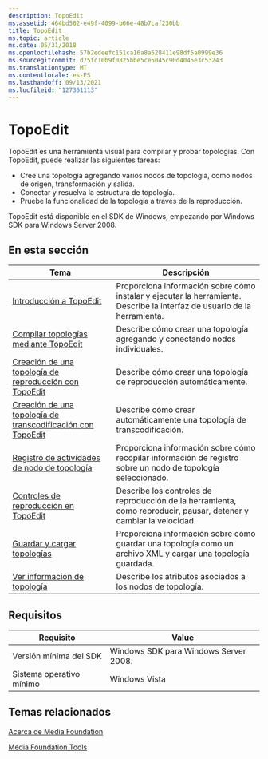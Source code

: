 ```yaml
---
description: TopoEdit
ms.assetid: 464bd562-e49f-4099-b66e-48b7caf230bb
title: TopoEdit
ms.topic: article
ms.date: 05/31/2018
ms.openlocfilehash: 57b2edeefc151ca16a8a528411e98df5a0999e36
ms.sourcegitcommit: d75fc10b9f0825bbe5ce5045c90d4045e3c53243
ms.translationtype: MT
ms.contentlocale: es-ES
ms.lasthandoff: 09/13/2021
ms.locfileid: "127361113"
---
```

# <a name="topoedit"></a>TopoEdit

TopoEdit es una herramienta visual para compilar y probar topologías. Con TopoEdit, puede realizar las siguientes tareas:

-   Cree una topología agregando varios nodos de topología, como nodos de origen, transformación y salida.
-   Conectar y resuelva la estructura de topología.
-   Pruebe la funcionalidad de la topología a través de la reproducción.

TopoEdit está disponible en el SDK de Windows, empezando por Windows SDK para Windows Server 2008.

## <a name="in-this-section"></a>En esta sección



| Tema                                                                                          | Descripción                                                                                      |
|------------------------------------------------------------------------------------------------|--------------------------------------------------------------------------------------------------|
| [Introducción a TopoEdit](introduction-to-topoedit.md)                                       | Proporciona información sobre cómo instalar y ejecutar la herramienta. Describe la interfaz de usuario de la herramienta. |
| [Compilar topologías mediante TopoEdit](building-topologies-by-using-topoedit.md)             | Describe cómo crear una topología agregando y conectando nodos individuales.                     |
| [Creación de una topología de reproducción con TopoEdit](building-a-playback-topology-with-topoedit.md)   | Describe cómo crear una topología de reproducción automáticamente.                                       |
| [Creación de una topología de transcodificación con TopoEdit](building-a-transcode-topology-with-topoedit.md) | Describe cómo crear automáticamente una topología de transcodificación.                                      |
| [Registro de actividades de nodo de topología](logging-topology-node-activities.md)                       | Proporciona información sobre cómo recopilar información de registro sobre un nodo de topología seleccionado.    |
| [Controles de reproducción en TopoEdit](playback-controls-in-topoedit.md)                             | Describe los controles de reproducción de la herramienta, como reproducir, pausar, detener y cambiar la velocidad.              |
| [Guardar y cargar topologías](saving-and-loading-topologies.md)                             | Proporciona información sobre cómo guardar una topología como un archivo XML y cargar una topología guardada.        |
| [Ver información de topología](viewing-topology-information.md)                               | Describe los atributos asociados a los nodos de topología.                                             |



 

## <a name="requirements"></a>Requisitos



| Requisito | Value |
|--------------------------|--------------------------------------|
| Versión mínima del SDK      | Windows SDK para Windows Server 2008. |
| Sistema operativo mínimo | Windows Vista                        |



 

## <a name="related-topics"></a>Temas relacionados

<dl> <dt>

[Acerca de Media Foundation](about-the-media-foundation-sdk.md)
</dt> <dt>

[Media Foundation Tools](media-foundation-tools.md)
</dt> </dl>

 

 



